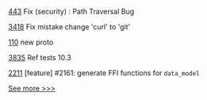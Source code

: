 
[443](https://github.com/hyperledger/cello/pull/443) Fix (security) : Path Traversal Bug

[3418](https://github.com/hyperledger/fabric/pull/3418) Fix mistake change 'curl' to 'git'

[110](https://github.com/hyperledger-labs/fabex/pull/110) new proto

[3835](https://github.com/hyperledger/besu/pull/3835) Ref tests 10.3

[2211](https://github.com/hyperledger/iroha/pull/2211) [feature] #2161: generate FFI functions for `data_model`


[See more >>>](https://start-here.hyperledger.org/pull-requests)
